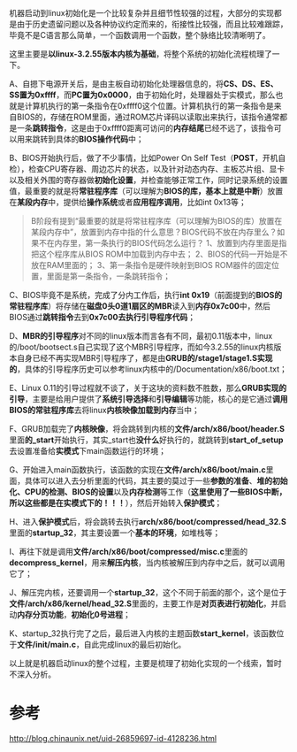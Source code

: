 机器启动到linux初始化是一个比较复杂并且细节性较强的过程，大部分的实现都是由于历史遗留问题以及各种协议约定而来的，衔接性比较强，而且比较难跟踪，毕竟不是C语言那么简单，一个函数调用一个函数，整个脉络比较清晰明了。

这里主要是**以linux-3.2.55版本内核为基础**，将整个系统的初始化流程梳理了一下。

A、自摁下电源开关后，是由主板自动初始化处理器信息的，将**CS、DS、ES、SS置为0xffff**，而**PC置为0x0000**，由于初始化时，处理器处于实模式，那么也就是计算机执行的第一条指令在0xffff0这个位置。计算机执行的第一条指令是来自BIOS的，存储在ROM里面，通过ROM芯片译码以读取出来执行，该指令通常都是一条**跳转指令**，这是由于0xffff0距离可访问的**内存结尾**已经不远了，该指令可以用来跳转到具体的**BIOS操作代码**中；

B、BIOS开始执行后，做了不少事情，比如Power On Self Test（**POST**，开机自检），检查CPU寄存器、周边芯片的状态，以及针对动态内存、主板芯片组、显卡以及相关外围的寄存器做**初始化设置**，并检查能够正常工作，同时记录系统的设置值，最重要的就是将**常驻程序库**（可以理解为**BIOS的库，基本上就是中断**）放置在**某段内存**中，提供给**操作系统**或者**应用程序调用**，比如int 0x13等；

> B阶段有提到“最重要的就是将常驻程序库（可以理解为BIOS的库）放置在某段内存中”，放置到内存中指的什么意思？BIOS代码不放在内存里么？如果不在内存里，第一条执行的BIOS代码怎么运行？
> 1、放置到内存里面是指把这个程序库从BIOS ROM中加载到内存中去；
> 2、BIOS的代码一开始是不放在RAM里面的；
> 3、第一条指令是硬件映射到BIOS ROM器件的固定位置，里面是第一条指令，一条跳转指令；

C、BIOS毕竟不是系统，完成了分内工作后，执行**int 0x19**（前面提到的**BIOS的常驻程序库**）将存储在**磁盘0头0道1扇区的MBR**读入到**内存0x7c00**中，然后BIOS通过**跳转指令**去到**0x7c00去执行引导程序代码**；

D、**MBR的引导程序**对不同的linux版本而言各有不同，最初0.11版本中，linux的/boot/bootsect.s自己实现了这个MBR引导程序，而如今3.2.55的linux内核版本自身已经不再实现MBR引导程序了，都是由**GRUB的/stage1/stage1.S实现的**，具体的引导程序历史可以参考linux内核中的/Documentation/x86/boot.txt；

E、Linux 0.11的引导过程就不谈了，关于这块的资料数不胜数，那么**GRUB实现的引导**，主要是给用户提供了**系统引导选择**和**引导编辑**等功能，核心的是它通过**调用BIOS的常驻程序库**去将linux**内核映像加载到内存**当中；

F、GRUB加载完了**内核映像**，将会跳转到内核的**文件/arch/x86/boot/header.S**里面**的\_start**开始执行，其实\_start也**没什么**好执行的，就跳转到**start\_of\_setup**去设置准备给**实模式**下main函数运行的环境；

G、开始进入main函数执行，该函数的实现在**文件/arch/x86/boot/main.c**里面，具体可以进入去分析里面的代码，其主要的莫过于一些**参数的准备**、**堆的初始化、CPU的检测、BIOS的设置**以及**内存检测**等工作（**这里使用了一些BIOS中断，所以这些都是在实模式下的！！！**），然后开始转入**保护模式**；

H、进入**保护模式**后，将会跳转去执行**arch/x86/boot/compressed/head\_32.S**里面的**startup\_32**，其主要设置一个**基本的环境**，如堆栈等；

I、再往下就是调用**文件/arch/x86/boot/compressed/misc.c**里面的**decompress\_kernel**，用来**解压内核**，当内核被解压到内存中之后，就可以调用它了；

J、解压完内核，还要调用一个**startup\_32**，这个不同于前面的那个，这个是位于**文件/arch/x86/kernel/head\_32.S**里面的，主要工作是**对页表进行初始化**，并启动**内存分页功能**，**初始化0号进程**；

K、startup\_32执行完了之后，最后进入内核的主题函数**start\_kernel**，该函数位于**文件/init/main.c**，自此完成linux的最后初始化。

以上就是机器启动linux的整个过程，主要是梳理了初始化实现的一个线索，暂时不深入分析。

# 参考

http://blog.chinaunix.net/uid-26859697-id-4128236.html